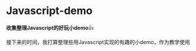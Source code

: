 # Javascript-demo
<b>收集整理Javascript的好玩小demo</b>:+1:
  
  
接下来的时间，我打算整理些用Javascript实现的有趣的小demo，作为教学使用

